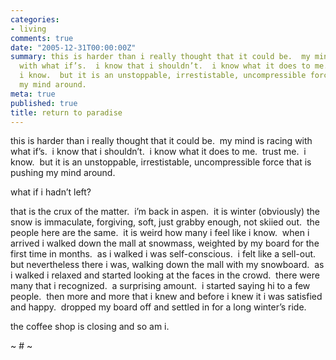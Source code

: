 ```yaml
---
categories:
- living
comments: true
date: "2005-12-31T00:00:00Z"
summary: this is harder than i really thought that it could be.  my mind is racing
  with what if’s.  i know that i shouldn’t.  i know what it does to me.  trust me. 
  i know.  but it is an unstoppable, irrestistable, uncompressible force that is pushing
  my mind around. 
meta: true
published: true
title: return to paradise
---
```


this is harder than i really thought that it could be.  my mind is racing with what if’s.  i know that i shouldn’t.  i know what it does to me.  trust me.  i know.  but it is an unstoppable, irrestistable, uncompressible force that is pushing my mind around.  

what if i hadn’t left?

that is the crux of the matter.  i’m back in aspen.  it is winter (obviously) the snow is immaculate, forgiving, soft, just grabby enough, not skiied out.  the people here are the same.  it is weird how many i feel like i know.  when i arrived i walked down the mall at snowmass, weighted by my board for the first time in months.  as i walked i was self-conscious.  i felt like a sell-out.  but nevertheless there i was, walking down the mall with my snowboard.  as i walked i relaxed and started looking at the faces in the crowd.  there were many that i recognized.  a surprising amount.  i started saying hi to a few people.  then more and more that i knew and before i knew it i was satisfied and happy.  dropped my board off and settled in for a long winter’s ride.

the coffee shop is closing and so am i.

~ # ~